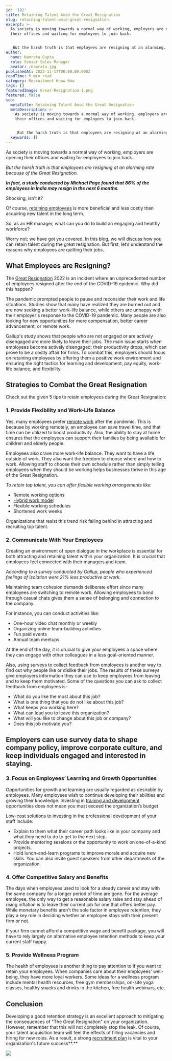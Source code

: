 ```yaml
---
id: '182'
title: Retaining Talent Amid the Great Resignation
slug: retaining-talent-amid-great-resignation
excerpt: >-
  As society is moving towards a normal way of working, employers are opening
  their offices and waiting for employees to join back.


  _But the harsh truth is that employees are resigning at an alarming...
author:
  name: Namrata Gupta
  role: Senior Sales Manager
  avatar: /namrata.jpg
publishedAt: 2022-11-17T00:00:00.000Z
readTime: 6 min read
category: Recruitment Know How
tags: []
featuredImage: Great-Resignation-1.png
featured: false
seo:
  metaTitle: Retaining Talent Amid the Great Resignation
  metaDescription: >-
    As society is moving towards a normal way of working, employers are opening
    their offices and waiting for employees to join back.


    _But the harsh truth is that employees are resigning at an alarming...
  keywords: []
---
```


As society is moving towards a normal way of working, employers are opening their offices and waiting for employees to join back.

_But the harsh truth is that employees are resigning at an alarming rate because of the Great Resignation._

**_In fact, a study conducted by Michael Page found that 86% of the employees in India may resign in the next 6 months._**

Shocking, isn’t it?

<!--more-->

Of course, [retaining employees](https://www.thetalentpool.ai/blogs/5-tips-attract-retain-gen-z-talent/) is more beneficial and less costly than acquiring new talent in the long term.

So, as an HR manager, what can you do to build an engaging and healthy workforce?

Worry not; we have got you covered. In this blog, we will discuss how you can retain talent during the great resignation. But first, let’s understand the reasons why employees are quitting their jobs.

## **What Employees are Resigning?**

The [Great Resignation](https://www.thetalentpool.ai/blogs/what-is-the-great-resignation-and-how-does-it-affect-recruitment/) 2022 is an incident where an unprecedented number of employees resigned after the end of the COVID-19 epidemic. Why did this happen?

The pandemic prompted people to pause and reconsider their work and life situations. Studies show that many have realized they are burned out and are now seeking a better work-life balance, while others are unhappy with their employer's response to the COVID-19 pandemic. Many people are also looking for new opportunities for more compensation, better career advancement, or remote work.

Gallup's study shows that people who are not engaged or are actively disengaged are more likely to leave their jobs. The main issue starts when employees become actively disengaged; their productivity drops, which can prove to be a costly affair for firms. To combat this, employers should focus on retaining employees by offering them a positive work environment and ensuring the right tactics for learning and development, pay equity, work-life balance, and flexibility.

## **Strategies to Combat the Great Resignation**

Check out the given 5 tips to retain employees during the Great Resignation:

### 1\. **Provide Flexibility and Work-Life Balance**

Yes, many employees prefer [remote work](https://www.thetalentpool.ai/blogs/remote-working-collaboration-tools/) after the pandemic. This is because by working remotely, an employee can save travel time, and that time can be utilized to boost productivity. Also, the ability to stay at home ensures that the employees can support their families by being available for children and elderly people.

Employees also crave more work-life balance. They want to have a life outside of work. They also want the freedom to choose where and how to work. Allowing staff to choose their own schedule rather than simply telling employees when they should be working helps businesses thrive in this age of the Great Resignation.

_To retain top talent, you can offer flexible working arrangements like:_

- Remote working options
- [Hybrid work model](https://www.thetalentpool.ai/blogs/7-must-dos-for-businesses-transitioning-to-the-hybrid-work-model/)
- Flexible working schedules
- Shortened work weeks

Organizations that resist this trend risk falling behind in attracting and recruiting top talent.

### 2\. **Communicate With Your Employees**

Creating an environment of open dialogue in the workplace is essential for both attracting and retaining talent within your organization. It is crucial that employees feel connected with their managers and team.

_According to a survey conducted by Gallup, people who experienced feelings of isolation were 21% less productive at work._

Maintaining team cohesion demands deliberate effort since many employees are switching to remote work. Allowing employees to bond through casual chats gives them a sense of belonging and connection to the company.

For instance, you can conduct activities like:

- One-hour video chat monthly or weekly
- Organizing online team-building activities
- Fun paid events
- Annual team meetups

At the end of the day, it is crucial to give your employees a space where they can engage with other colleagues in a less goal-oriented manner.

Also, using surveys to collect feedback from employees is another way to find out why people like or dislike their jobs. The results of these surveys give employers information they can use to keep employees from leaving and to keep them motivated. Some of the questions you can ask to collect feedback from employees is:

- What do you like the most about this job?
- What is one thing that you do not like about this job?
- What keeps you working here?
- What can lead you to leave this organization?
- What will you like to change about this job or company?
- Does this job motivate you?

## Employers can use survey data to shape company policy, improve corporate culture, and keep individuals engaged and interested in staying.

### 3\. **Focus on Employees’ Learning and Growth Opportunities**

Opportunities for growth and learning are usually regarded as desirable by employees. Many employees wish to continue developing their abilities and growing their knowledge. Investing in [training and development](https://www.thetalentpool.ai/blogs/how-build-talent-mobility-plan-and-benefits-it/) opportunities does not mean you must exceed the organization’s budget.

Low-cost solutions to investing in the professional development of your staff include:

- Explain to them what their career path looks like in your company and what they need to do to get to the next step.
- Provide mentoring sessions or the opportunity to work on one-of-a-kind projects.
- Hold lunch-and-learn programs to improve morale and acquire new skills. You can also invite guest speakers from other departments of the organization.

### 4\. **Offer Competitive Salary and Benefits**

The days when employees used to look for a steady career and stay with the same company for a longer period of time are gone. For the average employee, the only way to get a reasonable salary raise and stay ahead of rising inflation is to leave their current job for one that offers better pay. While monetary benefits aren't the sole factor in employee retention, they play a key role in deciding whether an employee stays with their present firm or not.

If your firm cannot afford a competitive wage and benefit package, you will have to rely largely on alternative employee retention methods to keep your current staff happy.

### 5\. **Provide Wellness Program**

The health of employees is another thing to pay attention to if you want to retain your employees. When companies care about their employees' well-being, they have more loyal workers. Some ideas for a wellness program include mental health resources, free gym memberships, on-site yoga classes, healthy snacks and drinks in the kitchen, free health webinars, etc.

## **Conclusion**

Developing a good retention strategy is an excellent approach to mitigating the consequences of "The Great Resignation" on your organization. However, remember that this will not completely stop the leak. Of course, your talent acquisition team will feel the effects of filling vacancies and hiring for new roles. As a result, a strong [recruitment plan](https://www.thetalentpool.ai) is vital to your organization's future success**.**

![](images/Great-Resignation-1-576x1024.png)
